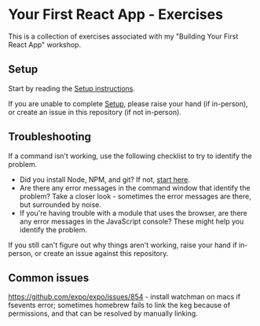 # Your First React App - Exercises

This is a collection of exercises associated with my "Building Your First React App" workshop.

## Setup

Start by reading the [Setup instructions](./SETUP.md). 

If you are unable to complete [Setup](./SETUP.md), please raise your hand (if in-person), or create an issue in this repository (if not in-person). 


## Troubleshooting

If a command isn't working, use the following checklist to try to identify the problem.

* Did you install Node, NPM, and git? If not, [start here](/module-0/README.md).
* Are there any error messages in the command window that identify the problem? Take a closer look - sometimes the error messages are there, but surrounded by noise.
* If you're having trouble with a module that uses the browser, are there any error messages in the JavaScript console? These might help you identify the problem.

If you still can't figure out why things aren't working, raise your hand if in-person, or create an issue against this repository.

## Common issues

https://github.com/expo/expo/issues/854 - install watchman on macs if fsevents error; sometimes homebrew fails to link the keg because of permissions, and that can be resolved by manually linking.
